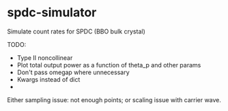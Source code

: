 # spdc-simulator
Simulate count rates for SPDC (BBO bulk crystal)

TODO:
- Type II noncollinear
- Plot total output power as a function of theta_p and other params
- Don't pass omegap where unnecessary
- Kwargs instead of dict
-

Either sampling issue: not enough points; or scaling issue with carrier wave.